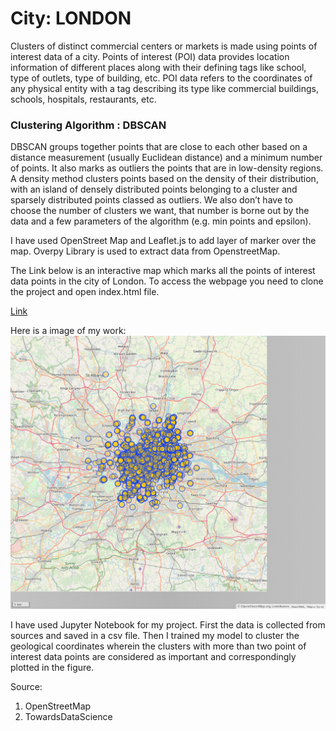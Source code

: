 
# City: LONDON
Clusters of distinct commercial centers or markets is made using points of interest data of a city. Points of interest (POI) data provides location information of different places along with their defining tags like school, type of outlets, type of building, etc.
POI data refers to the coordinates of any physical entity with a tag describing its type like commercial buildings, schools, hospitals, restaurants, etc.

### Clustering Algorithm : DBSCAN
 DBSCAN groups together points that are close to each other based on a distance measurement (usually Euclidean distance) and a minimum number of points. It also marks as outliers the points that are in low-density regions.
 A density method clusters points based on the density of their distribution, with an island of densely distributed points belonging to a cluster and sparsely distributed points classed as outliers. We also don’t have to choose the number of clusters we want, that number is borne out by the data and a few parameters of the algorithm (e.g. min points and epsilon).

I have used OpenStreet Map and Leaflet.js to add layer of marker over the map.
Overpy Library is used to extract data from OpenstreetMap.

The Link below is an interactive map which marks all the points of interest data points in the city of London. To access the webpage you need to clone the project and open index.html file.

[Link](https://github.com/GrtSid/clustering_geological_data/blob/master/index.html)

Here is a image of my work:
![Image](https://github.com/GrtSid/clustering_geological_data/blob/master/image/export%20(1).png)

I have used Jupyter Notebook for my project.
First the data is collected from sources and saved in a csv file.
Then I trained my model to cluster the geological coordinates wherein the clusters with more than two point of interest data points are considered as important and correspondingly plotted in the figure.

Source:
1) OpenStreetMap
2) TowardsDataScience
